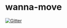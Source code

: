 # wanna-move

[![Gitter](https://badges.gitter.im/wanna-move/Lobby.svg)](https://gitter.im/wanna-move/Lobby?utm_source=badge&utm_medium=badge&utm_campaign=pr-badge&utm_content=badge)